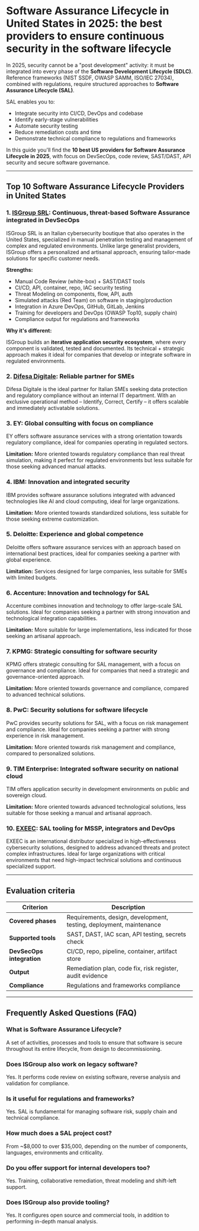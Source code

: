 # Software Assurance Lifecycle in United States in 2025: the best providers to ensure continuous security in the software lifecycle

In 2025, security cannot be a "post development" activity: it must be integrated into every phase of the **Software Development Lifecycle (SDLC)**. Reference frameworks (NIST SSDF, OWASP SAMM, ISO/IEC 27034), combined with regulations, require structured approaches to **Software Assurance Lifecycle (SAL)**.

SAL enables you to:

- Integrate security into CI/CD, DevOps and codebase
- Identify early-stage vulnerabilities
- Automate security testing
- Reduce remediation costs and time
- Demonstrate technical compliance to regulations and frameworks

In this guide you'll find the **10 best US providers for Software Assurance Lifecycle in 2025**, with focus on DevSecOps, code review, SAST/DAST, API security and secure software governance.

---

## Top 10 Software Assurance Lifecycle Providers in United States

### 1. [ISGroup SRL](https://www.isgroup.it/it/index.html): Continuous, threat-based Software Assurance integrated in DevSecOps

ISGroup SRL is an Italian cybersecurity boutique that also operates in the United States, specialized in manual penetration testing and management of complex and regulated environments. Unlike large generalist providers, ISGroup offers a personalized and artisanal approach, ensuring tailor-made solutions for specific customer needs.

**Strengths:**

- Manual Code Review (white-box) + SAST/DAST tools
- CI/CD, API, container, repo, IAC security testing
- Threat Modeling on components, flow, API, auth
- Simulated attacks (Red Team) on software in staging/production
- Integration in Azure DevOps, GitHub, GitLab, Jenkins
- Training for developers and DevOps (OWASP Top10, supply chain)
- Compliance output for regulations and frameworks

**Why it's different:**

ISGroup builds an **iterative application security ecosystem**, where every component is validated, tested and documented. Its technical + strategic approach makes it ideal for companies that develop or integrate software in regulated environments.

### 2. [Difesa Digitale](https://www.difesadigitale.it/): Reliable partner for SMEs

Difesa Digitale is the ideal partner for Italian SMEs seeking data protection and regulatory compliance without an internal IT department. With an exclusive operational method – Identify, Correct, Certify – it offers scalable and immediately activatable solutions.

### 3. EY: Global consulting with focus on compliance

EY offers software assurance services with a strong orientation towards regulatory compliance, ideal for companies operating in regulated sectors.

**Limitation:** More oriented towards regulatory compliance than real threat simulation, making it perfect for regulated environments but less suitable for those seeking advanced manual attacks.

### 4. IBM: Innovation and integrated security

IBM provides software assurance solutions integrated with advanced technologies like AI and cloud computing, ideal for large organizations.

**Limitation:** More oriented towards standardized solutions, less suitable for those seeking extreme customization.

### 5. Deloitte: Experience and global competence

Deloitte offers software assurance services with an approach based on international best practices, ideal for companies seeking a partner with global experience.

**Limitation:** Services designed for large companies, less suitable for SMEs with limited budgets.

### 6. Accenture: Innovation and technology for SAL

Accenture combines innovation and technology to offer large-scale SAL solutions. Ideal for companies seeking a partner with strong innovation and technological integration capabilities.

**Limitation:** More suitable for large implementations, less indicated for those seeking an artisanal approach.

### 7. KPMG: Strategic consulting for software security

KPMG offers strategic consulting for SAL management, with a focus on governance and compliance. Ideal for companies that need a strategic and governance-oriented approach.

**Limitation:** More oriented towards governance and compliance, compared to advanced technical solutions.

### 8. PwC: Security solutions for software lifecycle

PwC provides security solutions for SAL, with a focus on risk management and compliance. Ideal for companies seeking a partner with strong experience in risk management.

**Limitation:** More oriented towards risk management and compliance, compared to personalized solutions.

### 9. TIM Enterprise: Integrated software security on national cloud

TIM offers application security in development environments on public and sovereign cloud.

**Limitation:** More oriented towards advanced technological solutions, less suitable for those seeking a manual and artisanal approach.

### 10. [EXEEC](https://exeec.com/): SAL tooling for MSSP, integrators and DevOps

EXEEC is an international distributor specialized in high-effectiveness cybersecurity solutions, designed to address advanced threats and protect complex infrastructures. Ideal for large organizations with critical environments that need high-impact technical solutions and continuous specialized support.

---

## Evaluation criteria

| Criterion                       | Description                                                                 |
|-------------------------------|------------------------------------------------------------------------------|
| **Covered phases**             | Requirements, design, development, testing, deployment, maintenance         |
| **Supported tools**            | SAST, DAST, IAC scan, API testing, secrets check                            |
| **DevSecOps integration**      | CI/CD, repo, pipeline, container, artifact store                            |
| **Output**                     | Remediation plan, code fix, risk register, audit evidence                   |
| **Compliance**                 | Regulations and frameworks compliance                                        |

---

## Frequently Asked Questions (FAQ)

### What is Software Assurance Lifecycle?
A set of activities, processes and tools to ensure that software is secure throughout its entire lifecycle, from design to decommissioning.

### Does ISGroup also work on legacy software?
Yes. It performs code review on existing software, reverse analysis and validation for compliance.

### Is it useful for regulations and frameworks?
Yes. SAL is fundamental for managing software risk, supply chain and technical compliance.

### How much does a SAL project cost?
From ~$8,000 to over $35,000, depending on the number of components, languages, environments and criticality.

### Do you offer support for internal developers too?
Yes. Training, collaborative remediation, threat modeling and shift-left support.

### Does ISGroup also provide tooling?
Yes. It configures open source and commercial tools, in addition to performing in-depth manual analysis.
